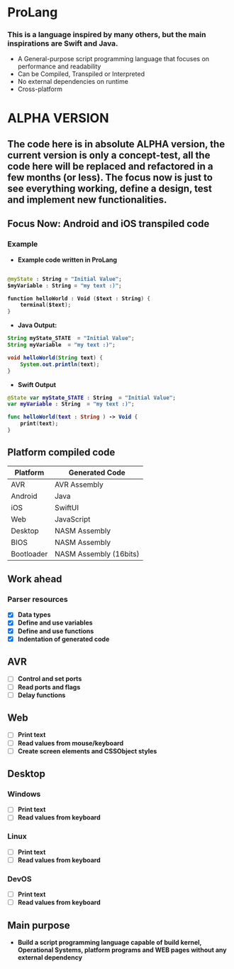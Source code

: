 # ProLang
### This is a language inspired by many others, but the main inspirations are Swift and Java.

- A General-purpose script programming language that focuses on performance and readability
- Can be Compiled, Transpiled or Interpreted
- No external dependencies on runtime
- Cross-platform

# ALPHA VERSION
## The code here is in absolute ALPHA version, the current version is only a <strong>concept-test<strong>, all the code here will be replaced and refactored in a few months (or less). The focus now is just to see everything working, define a design, test and implement new functionalities.

## Focus Now: Android and iOS transpiled code
### Example

- Example code written in ProLang

```Swift

@myState : String = "Initial Value";
$myVariable : String = "my text :)";

function helloWorld : Void ($text : String) {
    terminal($text);
}

```

- Java Output:

```Java
String myState_STATE  = "Initial Value";
String myVariable  = "my text :)";

void helloWorld(String text) {
    System.out.println(text);
}
```

- Swift Output

```Swift
@State var myState_STATE : String  = "Initial Value";
var myVariable : String  = "my text :)";

func helloWorld(text : String ) -> Void {
    print(text);
}
```

## Platform compiled code

Platform | Generated Code
-------- | --------------
AVR|AVR Assembly
Android | Java
iOS | SwiftUI
Web|JavaScript
Desktop|NASM Assembly
BIOS|NASM Assembly
Bootloader|NASM Assembly (16bits)

## Work ahead

### Parser resources 
- [x] Data types
- [x] Define and use variables
- [x] Define and use functions
- [x] Indentation of generated code

## AVR
- [ ] Control and set ports
- [ ] Read ports and flags
- [ ] Delay functions

## Web
- [ ] Print text
- [ ] Read values from mouse/keyboard
- [ ] Create screen elements and CSSObject styles

## Desktop
### Windows
- [ ] Print text
- [ ] Read values from keyboard

### Linux
- [ ] Print text
- [ ] Read values from keyboard

### DevOS
- [ ] Print text
- [ ] Read values from keyboard

## Main purpose
- Build a script programming language capable of build kernel, Operational Systems, platform programs and WEB pages without any external dependency
